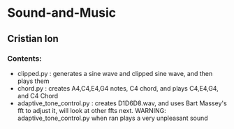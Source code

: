 # Sound-and-Music
## Cristian Ion

### Contents:
- clipped.py : generates a sine wave and clipped sine wave, and then plays them
- chord.py : creates A4,C4,E4,G4 notes, C4 chord, and plays C4,E4,G4, and C4 Chord
- adaptive_tone_control.py : creates D1D6D8.wav, and uses Bart Massey's fft to adjust it, will look at other ffts next.
WARNING: adaptive_tone_control.py when ran plays a very unpleasant sound